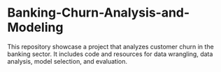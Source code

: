 # Banking-Churn-Analysis-and-Modeling
This  repository showcase a project that analyzes customer churn in the banking sector. It includes code and resources for data wrangling, data analysis, model selection, and evaluation. 
